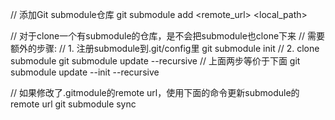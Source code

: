 // 添加Git submodule仓库
git submodule add <remote_url> <local_path>

// 对于clone一个有submodule的仓库，是不会把submodule也clone下来
// 需要额外的步骤:
// 1. 注册submodule到.git/config里
git submodule init
// 2. clone submodule
git submodule update --recursive
// 上面两步等价于下面
git submodule update --init --recursive

// 如果修改了.gitmodule的remote url，使用下面的命令更新submodule的remote url
git submodule sync
